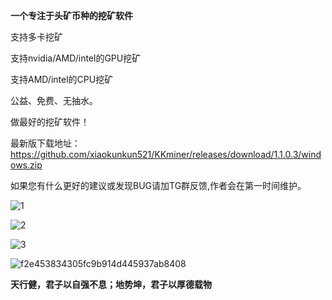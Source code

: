 __一个专注于头矿币种的挖矿软件__

支持多卡挖矿

支持nvidia/AMD/intel的GPU挖矿

支持AMD/intel的CPU挖矿

公益、免费、无抽水。

做最好的挖矿软件！

最新版下载地址：https://github.com/xiaokunkun521/KKminer/releases/download/1.1.0.3/windows.zip

如果您有什么更好的建议或发现BUG请加TG群反馈,作者会在第一时间维护。

![1](https://github.com/user-attachments/assets/461afbf3-178f-40af-af9c-765209895539)

![2](https://github.com/user-attachments/assets/580bf959-bd32-4682-a459-11608b28c57c)

![3](https://github.com/user-attachments/assets/00d1a7b7-d736-4f28-84b6-06399433ee40)

![f2e453834305fc9b914d445937ab8408](https://github.com/user-attachments/assets/01bcfcc3-a23e-439d-bf40-0143d36dfc07)

__天行健，君子以自强不息；地势坤，君子以厚德载物__

